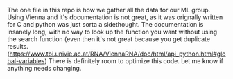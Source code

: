 The one file in this repo is how we gather all the data for our ML group. Using Vienna and it's documentation is not great, as it was orignally written for C and python was just sorta a sidethought. 
The documentation is insanely long, with no way to look up the function you want without using the search function (even then it's not great because you get duplicate results. (https://www.tbi.univie.ac.at/RNA/ViennaRNA/doc/html/api_python.html#global-variables) 
There is definitely room to optimize this code. Let me know if anything needs changing.
